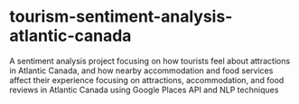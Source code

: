# tourism-sentiment-analysis-atlantic-canada
A sentiment analysis project focusing on how tourists feel about attractions in Atlantic Canada, and how nearby accommodation and food services affect their experience focusing on attractions, accommodation, and food reviews in Atlantic Canada using Google Places API and NLP techniques
